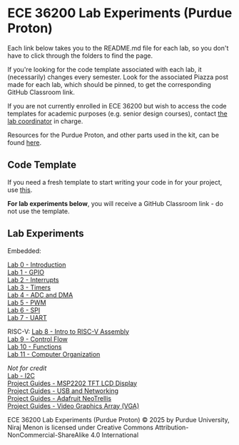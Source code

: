 # ECE 36200 Lab Experiments (Purdue Proton)

<!-- > [!CAUTION]
> **Work in progress.  Contents of these lab experiments may change closer to the start of the semester.** -->

Each link below takes you to the README.md file for each lab, so you don't have to click through the folders to find the page.

If you're looking for the code template associated with each lab, it (necessarily) changes every semester.  Look for the associated Piazza post made for each lab, which should be pinned, to get the corresponding GitHub Classroom link.  

If you are not currently enrolled in ECE 36200 but wish to access the code templates for academic purposes (e.g. senior design courses), contact [the lab coordinator](mailto:niraj@purdue.edu) in charge.

Resources for the Purdue Proton, and other parts used in the kit, can be found [here](https://bit.ly/purdue-proton).

## Code Template

If you need a fresh template to start writing your code in for your project, use [this](template.zip).

**For lab experiments below**, you will receive a GitHub Classroom link - do not use the template.

## Lab Experiments

Embedded:

[Lab 0 - Introduction](lab0-intro/README.md)  
[Lab 1 - GPIO](lab1-gpio/README.md)  
[Lab 2 - Interrupts](lab2-interrupts/README.md)  
[Lab 3 - Timers](lab3-timers/README.md)  
[Lab 4 - ADC and DMA](lab4-adc-dma/README.md)  
[Lab 5 - PWM](lab5-pwm/README.md)  
[Lab 6 - SPI](lab6-spi/README.md)  
[Lab 7 - UART](lab7-uart/README.md)   

RISC-V:
[Lab 8 - Intro to RISC-V Assembly](lab8-riscv-intro/README.md)  
[Lab 9 - Control Flow](lab9-control-flow/README.md)  
[Lab 10 - Functions](lab10-functions/README.md)  
[Lab 11 - Computer Organization](lab11-comp-org/README.md)  

*Not for credit*  
[Lab - I2C](lab-i2c/README.md)  
[Project Guides - MSP2202 TFT LCD Display](project-lcd/README.md)  
[Project Guides - USB and Networking](project-usb/README.md)  
[Project Guides - Adafruit NeoTrellis](project-neotrellis/README.md)  
[Project Guides - Video Graphics Array (VGA)](project-vga/README.md)  

ECE 36200 Lab Experiments (Purdue Proton) © 2025 by Purdue University, Niraj Menon is licensed under Creative Commons Attribution-NonCommercial-ShareAlike 4.0 International
